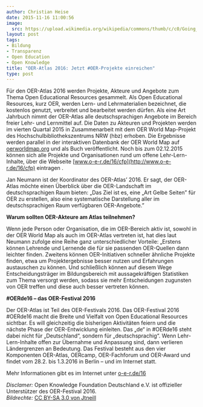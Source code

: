 ```yaml
---
author: Christian Heise
date: 2015-11-16 11:00:56
image:
  src: https://upload.wikimedia.org/wikipedia/commons/thumb/c/c0/Going_open_%28education%29_-_Cover_page.jpg/1024px-Going_open_%28education%29_-_Cover_page.jpg
layout: post
tags:
- Bildung
- Transparenz
- Open Education
- Open Knowledge
title: "OER-Atlas 2016: Jetzt #OER-Projekte einreichen"
type: post
---
```

Für den OER-Atlas 2016 werden Projekte, Akteure und Angebote zum Thema Open Educational Resources gesammelt. Als Open Educational Resources, kurz OER, werden Lern- und Lehrmaterialien bezeichnet, die kostenlos genutzt, verbreitet und bearbeitet werden dürfen. Als eine Art Jahrbuch nimmt der OER-Atlas alle deutschsprachigen Angebote im Bereich freier Lehr- und Lernmittel auf. Die Daten zu Akteuren und Projekten werden im vierten Quartal 2015 in Zusammenarbeit mit dem OER World Map-Projekt des Hochschulbibliothekszentrums NRW (hbz) erhoben. Die Ergebnisse werden parallel in der interaktiven Datenbank der OER World Map auf [oerworldmap.org](oerworldmap.org) und als Buch veröffentlicht. Noch bis zum 02.12.2015 können sich alle Projekte und Organisationen rund um offene Lehr-Lern-Inhalte, über die Webseite [www.o-e-r.de/16/cfp](http://www.o-e-r.de/16/cfp) eintragen .

Jan Neumann ist der Koordinator des OER-Atlas’ 2016. Er sagt, der OER-Atlas möchte einen Überblick über die OER-Landschaft im deutschsprachigen Raum bieten: „Das Ziel ist es, eine „Art Gelbe Seiten” für OER zu erstellen, also eine systematische Darstellung aller im deutschsprachigen Raum verfügbaren OER-Angebote.”

<strong>Warum sollten OER-Akteure am Atlas teilnehmen?</strong>

Wenn jede Person oder Organisation, die im OER-Bereich aktiv ist, sowohl in der OER World Map als auch im OER-Atlas vertreten ist, hat dies laut Neumann zufolge eine Reihe ganz unterschiedlicher Vorteile: „Erstens können Lehrende und Lernende die für sie passenden OER-Quellen dann leichter finden. Zweitens können OER-Initiativen schneller ähnliche Projekte finden, etwa um Projektergebnisse besser nutzen und Erfahrungen austauschen zu können. Und schließlich können auf diesem Wege Entscheidungsträger im Bildungsbereich mit aussagekräftigen Statistiken zum Thema versorgt werden, sodass sie mehr Entscheidungen zugunsten von OER treffen und diese auch besser vertreten können.

<strong>#OERde16 – das OER-Festival 2016</strong>

Der OER-Atlas ist Teil des OER-Festivals 2016. Das OER-Festival 2016 #OERde16 macht die Breite und Vielfalt von Open Educational Resources sichtbar. Es will gleichzeitig die bisherigen Aktivitäten feiern und die nächste Phase der OER-Entwicklung einleiten. Das „de“ in #OERde16 steht dabei nicht für „Deutschland“, sondern für „deutschsprachig“. Wenn Lehr-Lern-Inhalte offen zur Übernahme und Anpassung sind, dann verlieren Ländergrenzen an Bedeutung.
Das Festival besteht aus den vier Komponenten OER-Atlas, OERcamp, OER-Fachforum und OER-Award und findet vom 28.2. bis 1.3.2016 in Berlin – und im Internet statt.

Mehr Informationen gibt es im Internet unter [o-e-r.de/16](http://o-e-r.de/16/)

<em>Disclamer:</em> Open Knowledge Foundation Deutschland e.V. ist offizieller Unterstützer des OER-Festival 2016. <br><em>Bildrechte:</em> [CC BY-SA 3.0 von Jtneill](https://commons.wikimedia.org/wiki/User:Jtneill)
